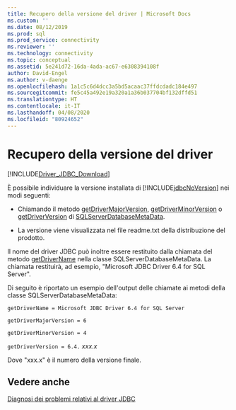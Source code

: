 ```yaml
---
title: Recupero della versione del driver | Microsoft Docs
ms.custom: ''
ms.date: 08/12/2019
ms.prod: sql
ms.prod_service: connectivity
ms.reviewer: ''
ms.technology: connectivity
ms.topic: conceptual
ms.assetid: 5e241d72-16da-4ada-ac67-e6308394108f
author: David-Engel
ms.author: v-daenge
ms.openlocfilehash: 1a1c5c6d4dcc3a5bd5acaac37ffdcdadc184e497
ms.sourcegitcommit: fe5c45a492e19a320a1a36b037704bf132dffd51
ms.translationtype: HT
ms.contentlocale: it-IT
ms.lasthandoff: 04/08/2020
ms.locfileid: "80924652"
---
```

# <a name="getting-the-driver-version"></a>Recupero della versione del driver
[!INCLUDE[Driver_JDBC_Download](../../includes/driver_jdbc_download.md)]

  È possibile individuare la versione installata di [!INCLUDE[jdbcNoVersion](../../includes/jdbcnoversion_md.md)] nei modi seguenti:  
  
-   Chiamando il metodo [getDriverMajorVersion](../../connect/jdbc/reference/sqlserverdatabasemetadata-class.md), [getDriverMinorVersion](../../connect/jdbc/reference/getdrivermajorversion-method-sqlserverdatabasemetadata.md) o [getDriverVersion](../../connect/jdbc/reference/getdriverminorversion-method-sqlserverdatabasemetadata.md) di [SQLServerDatabaseMetaData](../../connect/jdbc/reference/getdriverversion-method-sqlserverdatabasemetadata.md).  
  
-   La versione viene visualizzata nel file readme.txt della distribuzione del prodotto.  
  
 Il nome del driver JDBC può inoltre essere restituito dalla chiamata del metodo [getDriverName](../../connect/jdbc/reference/getdrivername-method-sqlserverdatabasemetadata.md) nella classe SQLServerDatabaseMetaData. La chiamata restituirà, ad esempio, "Microsoft JDBC Driver 6.4 for SQL Server".  
  
 Di seguito è riportato un esempio dell'output delle chiamate ai metodi della classe SQLServerDatabaseMetaData:  
  
 `getDriverName = Microsoft JDBC Driver 6.4 for SQL Server`  
  
 `getDriverMajorVersion = 6`  
  
 `getDriverMinorVersion = 4`  
  
 `getDriverVersion = 6.4.` *xxx.x*  
  
 Dove "xxx.x" è il numero della versione finale.  
  
## <a name="see-also"></a>Vedere anche  
 [Diagnosi dei problemi relativi al driver JDBC](../../connect/jdbc/diagnosing-problems-with-the-jdbc-driver.md)  
  
  
